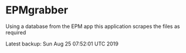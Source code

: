 # EPMgrabber
Using a database from the EPM app this application scrapes the files as required


Latest backup: Sun Aug 25 07:52:01 UTC 2019
